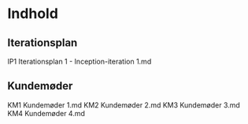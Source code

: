 # Indhold
## Iterationsplan
IP1 Iterationsplan 1 - Inception-iteration 1.md
## Kundemøder
KM1 Kundemøder 1.md
KM2 Kundemøder 2.md
KM3 Kundemøder 3.md
KM4 Kundemøder 4.md
